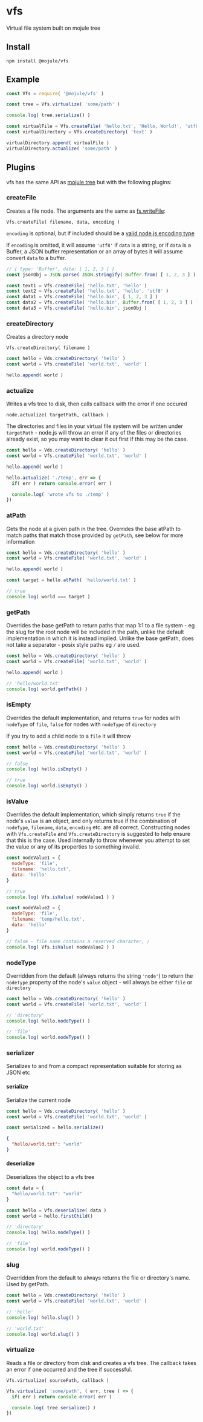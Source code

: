 # vfs

Virtual file system built on mojule tree

## Install

`npm install @mojule/vfs`

## Example

```javascript
const Vfs = require( '@mojule/vfs' )

const tree = Vfs.virtualize( 'some/path' )

console.log( tree.serialize() )

const virtualFile = Vfs.createFile( 'hello.txt', 'Hello, World!', 'utf8' )
const virtualDirectory = Vfs.createDirectory( 'text' )

virtualDirectory.append( virtualFile )
virtualDirectory.actualize( 'some/path' )
```

## Plugins

vfs has the same API as [mojule tree](https://github.com/mojule/tree) but with
the following plugins:

### createFile

Creates a file node. The arguments are the same as
[fs.writeFile](https://nodejs.org/api/fs.html#fs_fs_writefile_file_data_options_callback):

`Vfs.createFile( filename, data, encoding )`

`encoding` is optional, but if included should be a
[valid node.js encoding type](http://stackoverflow.com/questions/14551608/list-of-encodings-that-node-js-supports)

If `encoding` is omitted, it will assume `'utf8'` if `data` is a string, or if
`data` is a Buffer, a JSON buffer representation or an array of
bytes it will assume convert `data` to a buffer.

```javascript
// { type: 'Buffer', data: [ 1, 2, 3 ] }
const jsonObj = JSON.parse( JSON.stringify( Buffer.from( [ 1, 2, 3 ] ) ) )

const text1 = Vfs.createFile( 'hello.txt', 'hello' )
const text2 = Vfs.createFile( 'hello.txt', 'hello', 'utf8' )
const data1 = Vfs.createFile( 'hello.bin', [ 1, 2, 3 ] )
const data2 = Vfs.createFile( 'hello.bin', Buffer.from( [ 1, 2, 3 ] ) )
const data3 = Vfs.createFile( 'hello.bin', jsonObj )
```

### createDirectory

Creates a directory node

`Vfs.createDirectory( filename )`

```javascript
const hello = Vds.createDirectory( 'hello' )
const world = Vfs.createFile( 'world.txt', 'world' )

hello.append( world )
```

### actualize

Writes a vfs tree to disk, then calls callback with the error if one occured

`node.actualize( targetPath, callback )`

The directories and files in your virtual file system will be written under
`targetPath` - node.js will throw an error if any of the files or directories
already exist, so you may want to clear it out first if this may be the case.

```javascript
const hello = Vds.createDirectory( 'hello' )
const world = Vfs.createFile( 'world.txt', 'world' )

hello.append( world )

hello.actualize( './temp', err => {
  if( err ) return console.error( err )

  console.log( 'wrote vfs to ./temp' )
})
```

### atPath

Gets the node at a given path in the tree. Overrides the base atPath to match
paths that match those provided by `getPath`, see below for more information

```javascript
const hello = Vds.createDirectory( 'hello' )
const world = Vfs.createFile( 'world.txt', 'world' )

hello.append( world )

const target = hello.atPath( 'hello/world.txt' )

// true
console.log( world === target )
```

### getPath

Overrides the base getPath to return paths that map 1:1 to a file system - eg
the slug for the root node will be included in the path, unlike the default
implementation in which it is instead implied. Unlike the base getPath, does
not take a separator - posix style paths eg `/` are used.

```javascript
const hello = Vds.createDirectory( 'hello' )
const world = Vfs.createFile( 'world.txt', 'world' )

hello.append( world )

// 'hello/world.txt'
console.log( world.getPath() )
```

### isEmpty

Overrides the default implementation, and returns `true` for nodes with
`nodeType` of `file`, `false` for nodes with `nodeType` of `directory`

If you try to add a child node to a `file` it will throw

```javascript
const hello = Vds.createDirectory( 'hello' )
const world = Vfs.createFile( 'world.txt', 'world' )

// false
console.log( hello.isEmpty() )

// true
console.log( world.isEmpty() )
```

### isValue

Overrides the default implementation, which simply returns `true` if the node's
`value` is an object, and only returns true if the combination of `nodeType`,
`filename`, `data`, `encoding` etc. are all correct. Constructing nodes with
`Vfs.createFile` and `Vfs.createDirectory` is suggested to help ensure that this
is the case. Used internally to throw whenever you attempt to set the value or
any of its properties to something invalid.

```javascript
const nodeValue1 = {
  nodeType: 'file',
  filename: 'hello.txt',
  data: 'hello'
}

// true
console.log( Vfs.isValue( nodeValue1 ) )

const nodeValue2 = {
  nodeType: 'file',
  filename: 'temp/hello.txt',
  data: 'hello'
}

// false - file name contains a reserved character, /
console.log( Vfs.isValue( nodeValue2 ) )
```

### nodeType

Overridden from the default (always returns the string `'node'`) to return
the `nodeType` property of the node's `value` object - will always be either
`file` or `directory`

```javascript
const hello = Vds.createDirectory( 'hello' )
const world = Vfs.createFile( 'world.txt', 'world' )

// 'directory'
console.log( hello.nodeType() )

// 'file'
console.log( world.nodeType() )
```

### serializer

Serializes to and from a compact representation suitable for storing as JSON etc

#### serialize

Serialize the current node

```javascript
const hello = Vds.createDirectory( 'hello' )
const world = Vfs.createFile( 'world.txt', 'world' )

const serialized = hello.serialize()
```

```json
{
  "hello/world.txt": "world"
}
```

#### deserialize

Deserializes the object to a vfs tree

```javascript
const data = {
  "hello/world.txt": "world"
}

const hello = Vfs.deserialize( data )
const world = hello.firstChild()

// 'directory'
console.log( hello.nodeType() )

// 'file'
console.log( world.nodeType() )
```

### slug

Overridden from the default to always returns the file or directory's name.
Used by getPath.

```javascript
const hello = Vds.createDirectory( 'hello' )
const world = Vfs.createFile( 'world.txt', 'world' )

// 'hello'
console.log( hello.slug() )

// 'world.txt'
console.log( world.slug() )
```

### virtualize

Reads a file or directory from disk and creates a vfs tree. The callback takes
an error if one occurred and the tree if successful.

`Vfs.virtualize( sourcePath, callback )`

```javascript
Vfs.virtualize( 'some/path', ( err, tree ) => {
  if( err ) return console.error( err )

  console.log( tree.serialize() )
})
```
